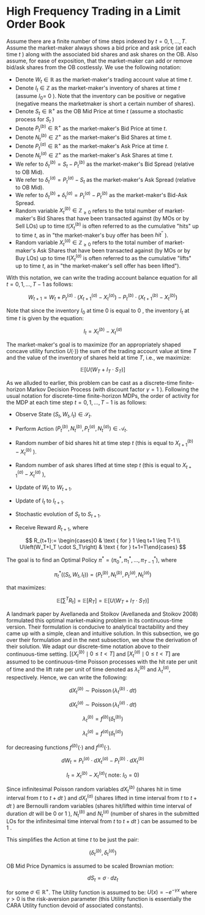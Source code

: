 # High Frequency Trading in a Limit Order Book

Assume there are a finite number of time steps indexed by $t=0,1, \ldots, T$. Assume the market-maker always shows a bid price and ask price (at each time $t$ ) along with the associated bid shares and ask shares on the OB. Also assume, for ease of exposition, that the market-maker can add or remove bid/ask shares from the OB costlessly. We use the following notation:
- Denote $W_t \in \mathbb{R}$ as the market-maker's trading account value at time $t$.
- Denote $I_t \in \mathbb{Z}$ as the market-maker's inventory of shares at time $t$ (assume $I_0=$ 0 ). Note that the inventory can be positive or negative (negative means the marketmaker is short a certain number of shares).
- Denote $S_t \in \mathbb{R}^{+}$ as the OB Mid Price at time $t$ (assume a stochastic process for $S_t$ )
- Denote $P_t^{(b)} \in \mathbb{R}^{+}$ as the market-maker's Bid Price at time $t$.
- Denote $N_t^{(b)} \in \mathbb{Z}^{+}$ as the market-maker's Bid Shares at time $t$.
- Denote $P_t^{(a)} \in \mathbb{R}^{+}$ as the market-maker's Ask Price at time $t$.
- Denote $N_t^{(a)} \in \mathbb{Z}^{+}$ as the market-maker's Ask Shares at time $t$.
- We refer to $\delta_t^{(b)}=S_t-P_t^{(b)}$ as the market-maker's Bid Spread (relative to OB Mid).
- We refer to $\delta_t^{(a)}=P_t^{(a)}-S_t$ as the market-maker's Ask Spread (relative to OB Mid).
- We refer to $\delta_t^{(b)}+\delta_t^{(a)}=P_t^{(a)}-P_t^{(b)}$ as the market-maker's Bid-Ask Spread.
- Random variable $X_t^{(b)} \in \mathbb{Z}_{\geq 0}$ refers to the total number of market-maker's Bid Shares that have been transacted against (by MOs or by Sell LOs) up to time $t\left(X_t^{(b)}\right.$ is often referred to as the cumulative "hits" up to time $t$, as in "the market-maker's buy offer has been $h i t^{\prime \prime}$ ).
- Random variable $X_t^{(a)} \in \mathbb{Z}_{\geq 0}$ refers to the total number of market-maker's Ask Shares that have been transacted against (by MOs or by Buy LOs) up to time $t\left(X_t^{(a)}\right.$ is often referred to as the cumulative "lifts" up to time $t$, as in "the market-maker's sell offer has been lifted").

With this notation, we can write the trading account balance equation for all $t=0,1, \ldots, T-1$ as follows:

$$
W_{t+1}=W_t+P_t^{(a)} \cdot\left(X_{t+1}^{(a)}-X_t^{(a)}\right)-P_t^{(b)} \cdot\left(X_{t+1}^{(b)}-X_t^{(b)}\right)
$$

Note that since the inventory $I_0$ at time 0 is equal to 0 , the inventory $I_t$ at time $t$ is given by the equation:

$$
I_t=X_t^{(b)}-X_t^{(a)}
$$

The market-maker's goal is to maximize (for an appropriately shaped concave utility function $U(\cdot))$ the sum of the trading account value at time $T$ and the value of the inventory of shares held at time $T$, i.e., we maximize:

$$
\mathbb{E}\left[U\left(W_T+I_T \cdot S_T\right)\right]
$$



As we alluded to earlier, this problem can be cast as a discrete-time finite-horizon Markov Decision Process (with discount factor $\gamma=1$ ). Following the usual notation for discrete-time finite-horizon MDPs, the order of activity for the MDP at each time step $t=0,1, \ldots, T-1$ is as follows:

- Observe State $\left(S_t, W_t, I_t\right) \in \mathcal{S}_t$.

- Perform Action $\left(P_t^{(b)}, N_t^{(b)}, P_t^{(a)}, N_t^{(a)}\right) \in \mathcal{A}_t$.
- Random number of bid shares hit at time step $t$ (this is equal to $X_{t+1}^{(b)}-X_t^{(b)}$ ).
- Random number of ask shares lifted at time step $t$ (this is equal to $X_{t+1}^{(a)}-X_t^{(a)}$ ),
- Update of $W_t$ to $W_{t+1}$.
- Update of $I_t$ to $I_{t+1}$.
- Stochastic evolution of $S_t$ to $S_{t+1}$.
- Receive Reward $R_{t+1}$, where

$$
R_{t+1}:= \begin{cases}0 & \text { for } 1 \leq t+1 \leq T-1 \\ U\left(W_T+I_T \cdot S_T\right) & \text { for } t+1=T\end{cases}
$$

The goal is to find an Optimal Policy $\pi^*=\left(\pi_0^*, \pi_1^*, \ldots, \pi_{T-1}^*\right)$, where

$$
\pi_t^*\left(\left(S_t, W_t, I_t\right)\right)=\left(P_t^{(b)}, N_t^{(b)}, P_t^{(a)}, N_t^{(a)}\right)
$$

that maximizes:

$$
\mathbb{E}\left[\sum^T R_t\right]=\mathbb{E}\left[R_T\right]=\mathbb{E}\left[U\left(W_T+I_T \cdot S_T\right)\right]
$$

A landmark paper by Avellaneda and Stoikov (Avellaneda and Stoikov 2008) formulated this optimal market-making problem in its continuous-time version. Their formulation is conducive to analytical tractability and they came up with a simple, clean and intuitive solution. In this subsection, we go over their formulation and in the next subsection, we show the derivation of their solution. We adapt our discrete-time notation above to their continuous-time setting.
$\left[\left(X_t^{(b)} \mid 0 \leq t<T\right]\right.$ and $\left[X_t^{(a)} \mid 0 \leq t<T\right]$ are assumed to be continuous-time Poisson processes with the hit rate per unit of time and the lift rate per unit of time denoted as $\lambda_t^{(b)}$ and $\lambda_t^{(a)}$, respectively. Hence, we can write the following:

$$d X_t^{(b)} \sim \operatorname{Poisson}\left(\lambda_t^{(b)} \cdot d t\right) $$

$$ d X_t^{(a)} \sim \operatorname{Poisson}\left(\lambda_t^{(a)} \cdot d t\right) $$

$$ \lambda_t^{(b)}=f^{(b)}\left(\delta_t^{(b)}\right) $$

$$ \lambda_t^{(a)}=f^{(a)}\left(\delta_t^{(a)}\right) $$

for decreasing functions $f^{(b)}(\cdot)$ and $f^{(a)}(\cdot)$.

$$ d W_t=P_t^{(a)} \cdot d X_t^{(a)}-P_t^{(b)} \cdot d X_t^{(b)} $$

$$I_t=X_t^{(b)}-X_t^{(a)}\left(\text { note: } I_0=0\right) $$

Since infinitesimal Poisson random variables $d X_t^{(b)}$ (shares hit in time interval from $t$ to $t+d t$ ) and $d X_t^{(a)}$ (shares lifted in time interval from $t$ to $t+d t$ ) are Bernoulli random variables (shares hit/lifted within time interval of duration $d t$ will be 0 or 1 ), $N_t^{(b)}$ and $N_t^{(a)}$ (number of shares in the submitted LOs for the infinitesimal time interval from $t$ to $t+d t$ ) can be assumed to be 1 .

This simplifies the Action at time $t$ to be just the pair:

$$
\left(\delta_t^{(b)}, \delta_t^{(a)}\right)
$$

OB Mid Price Dynamics is assumed to be scaled Brownian motion:

$$
d S_t=\sigma \cdot d z_t
$$

for some $\sigma \in \mathbb{R}^{+}$.
The Utility function is assumed to be: $U(x)=-e^{-\gamma x}$ where $\gamma>0$ is the risk-aversion parameter (this Utility function is essentially the CARA Utility function devoid of associated constants).


